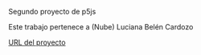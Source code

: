 Segundo proyecto de p5js

Este trabajo pertenece a (Nube) Luciana Belén Cardozo

[URL del proyecto](https://editor.p5js.org/caritadenube/sketches/FZDozYkeb)